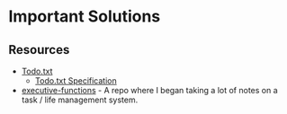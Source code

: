 # Important Solutions


## Resources
- [Todo.txt](http://todotxt.org/)
    - [Todo.txt Specification](https://github.com/todotxt/todo.txt)
- [executive-functions](https://github.com/davidshq/executive-functions) - A repo where I began taking a lot of notes on a task / life management system.